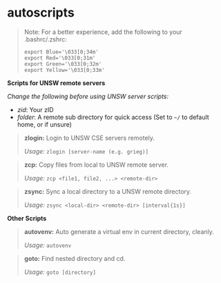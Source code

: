 # autoscripts

> Note: For a better experience, add the following to your .bashrc/.zshrc:
> ```
> export Blue='\033[0;34m'
> export Red='\033[0;31m'
> export Green='\033[0;32m'
> export Yellow='\033[0;33m' 
> ```

**Scripts for UNSW remote servers**

*Change the following before using UNSW server scripts:*

- *zid*: Your zID
- *folder*: A remote sub directory for quick access (Set to `~/` to default home, or if unsure)

>**zlogin:** Login to UNSW CSE servers remotely.
>
>*Usage:* `zlogin [server-name (e.g. grieg)]`

>**zcp:** Copy files from local to UNSW remote server.
>
>*Usage:* `zcp <file1, file2, ...> <remote-dir>`

>**zsync:** Sync a local directory to a UNSW remote directory.
>
>*Usage:* `zsync <local-dir> <remote-dir> [interval{1s}]`


**Other Scripts**

>**autovenv:** Auto generate a virtual env in current directory, cleanly.
>
>*Usage:* `autovenv`

>**goto:** Find nested directory and cd.
>
>*Usage:* `goto [directory]`
